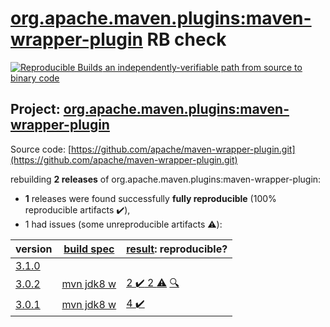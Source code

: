 [org.apache.maven.plugins:maven-wrapper-plugin](https://search.maven.org/artifact/org.apache.maven.plugins/maven-wrapper-plugin/) RB check
=======

[![Reproducible Builds](https://reproducible-builds.org/images/logos/rb.svg) an independently-verifiable path from source to binary code](https://reproducible-builds.org/)

## Project: [org.apache.maven.plugins:maven-wrapper-plugin](https://search.maven.org/artifact/org.apache.maven.plugins/maven-wrapper-plugin/)

Source code: [https://github.com/apache/maven-wrapper-plugin.git](https://github.com/apache/maven-wrapper-plugin.git)

rebuilding **2 releases** of org.apache.maven.plugins:maven-wrapper-plugin:
- **1** releases were found successfully **fully reproducible** (100% reproducible artifacts :heavy_check_mark:),
- 1 had issues (some unreproducible artifacts :warning:):

| version | [build spec](BUILDSPEC.md) | [result](https://reproducible-builds.org/docs/jvm/): reproducible? |
| -- | --------- | ------ |
| [3.1.0](https://search.maven.org/artifact/org.apache.maven.plugins/maven-wrapper-plugin/3.1.0/pom) | | |
| [3.0.2](https://search.maven.org/artifact/org.apache.maven.plugins/maven-wrapper-plugin/3.0.2/pom) | [mvn jdk8 w](maven-wrapper-plugin-3.0.2.buildspec) | [2 :heavy_check_mark:  2 :warning:](maven-wrapper-plugin-3.0.2.buildcompare) [:mag:](maven-wrapper-plugin-3.0.2.diffoscope) |
| [3.0.1](https://search.maven.org/artifact/org.apache.maven.plugins/maven-wrapper-plugin/3.0.1/pom) | [mvn jdk8 w](maven-wrapper-plugin-3.0.1.buildspec) | [4 :heavy_check_mark: ](maven-wrapper-plugin-3.0.1.buildcompare) |
